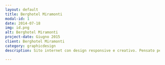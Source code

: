 ```yaml
---
layout: default
title: Berghotel Miramonti
modal-id: 1
date: 2014-07-18
img: id.png
alt: Berghotel Miramonti
project-date: Giugno 2015
client: Berghotel Miramonti
category: graphicdesign
description: Sito internet con design responsive e creativo. Pensato per essere intuitivo e facile da capire da parte dell'utente. Sito internet <a href="http://berghotelmiramonti.it">Berghotel Miramonti</a>.

---
```

